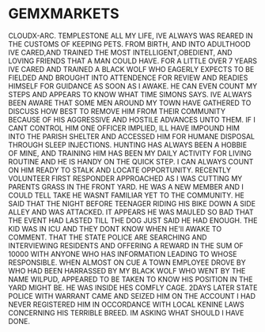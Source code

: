 # GEMXMARKETS
CLOUDX-ARC. TEMPLESTONE
ALL MY LIFE, IVE ALWAYS WAS REARED IN THE CUSTOMS OF KEEPING PETS. FROM BIRTH, AND INTO ADULTHOOD IVE CARED,AND TRAINED THE MOST INTELLIGENT,OBEDIENT, AND LOVING FRIENDS THAT A MAN COULD HAVE. FOR A LITTLE OVER 7 YEARS IVE CARED AND TRAINED A BLACK WOLF WHO EAGERLY EXPECTS TO BE FIELDED AND BROUGHT INTO ATTENDENCE FOR REVIEW AND READIES HIMSELF FOR GUIDANCE AS SOON AS I AWAKE. HE CAN EVEN COUNT MY STEPS AND APPEARS TO KNOW WHAT TIME SIMONS SAYS. IVE ALWAYS BEEN AWARE THAT SOME MEN AROUND MY TOWN HAVE GATHERED TO DISCUSS HOW BEST TO REMOVE HIM FROM THEIR COMMUNITY BECAUSE OF HIS AGGRESSIVE AND HOSTILE ADVANCES  UNTO THEM. IF I CANT CONTROL HIM ONE OFFICER IMPLIED, ILL HAVE IMPOUND HIM INTO THE PARISH SHELTER AND ACCESSED HIM FOR HUMANE DISPOSAL THROUGH SLEEP INJECTIONS. HUNTING HAS ALWAYS BEEN A HOBBIE OF MINE, AND TRAINING HIM HAS BEEN MY DAILY ACTIVITY FOR LIVING ROUTINE AND HE IS HANDY ON THE QUICK STEP. I CAN ALWAYS COUNT ON HIM READY TO STALK AND LOCATE OPPORTUNITY. RECENTLY VOLUNTEER FIRST RESPONDER APPROACHED AS I WAS CUTTING MY PARENTS GRASS IN THE FRONT YARD. HE WAS A NEW MEMBER AND I COULD TELL TAKE HE WASNT FAMILIAR YET TO THE COMMUNITY. HE SAID THAT THE NIGHT BEFORE TEENAGER RIDING HIS BIKE DOWN A SIDE ALLEY AND WAS ATTACKED. IT APPEARS HE WAS MAULED SO BAD THAT THE EVENT HAD LASTED TILL THE DOG JUST SAID HE HAD ENOUGH. THE KID WAS IN ICU AND THEY DONT KNOW WHEN HE'll AWAKE TO COMMENT. THAT THE STATE POLICE ARE SEARCHING AND INTERVIEWING RESIDENTS AND OFFERING A REWARD IN THE SUM OF 10000 WITH ANYONE WHO HAS INFORMATION LEADING TO WHOSE RESPONSIBLE. WHEN ALMOST ON CUE A TOWN EMPLOYEE DROVE BY WHO HAD BEEN HARRASSED BY MY BLACK WOLF WHO WENT BY THE NAME WILPUD, APPEARED TO BE TAKEN TO KNOW HIS POSITION IN THE YARD MIGHT BE. HE WAS INSIDE HES COMFLY CAGE. 2DAYS LATER STATE POLICE WITH WARRANT CAME AND SEIZED HIM ON THE ACCOUNT I HAD NEVER REGISTERED HIM IN OCCORDANCE WITH LOCAL KENINE LAWS CONCERNING HIS TERRIBLE BREED. IM ASKING WHAT SHOULD I HAVE DONE. 
